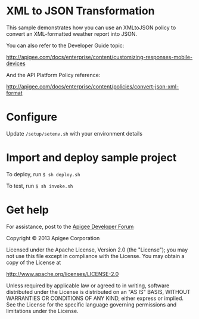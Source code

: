 # XML to JSON Transformation

This sample demonstrates how you can use an XMLtoJSON policy to convert an XML-formatted 
weather report into JSON.

You can also refer to the Developer Guide topic:

http://apigee.com/docs/enterprise/content/customizing-responses-mobile-devices

And the API Platform Policy reference:

http://apigee.com/docs/enterprise/content/policies/convert-json-xml-format

# Configure 

Update `/setup/setenv.sh` with your environment details

# Import and deploy sample project

To deploy, run `$ sh deploy.sh`

To test, run `$ sh invoke.sh`

# Get help

For assistance, post to the [Apigee Developer Forum](http://support.apigee.com)

Copyright © 2013 Apigee Corporation

Licensed under the Apache License, Version 2.0 (the "License"); you may not use
this file except in compliance with the License. You may obtain a copy
of the License at

http://www.apache.org/licenses/LICENSE-2.0

Unless required by applicable law or agreed to in writing, software
distributed under the License is distributed on an "AS IS" BASIS,
WITHOUT WARRANTIES OR CONDITIONS OF ANY KIND, either express or implied.
See the License for the specific language governing permissions and
limitations under the License.
